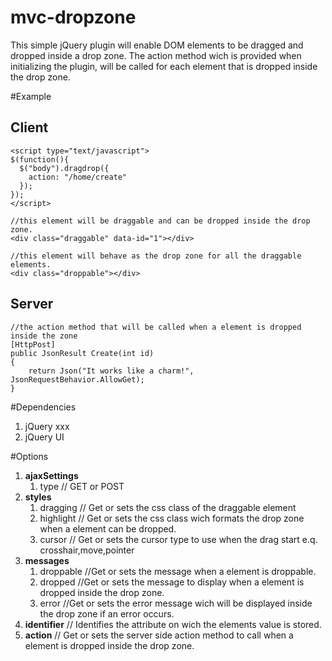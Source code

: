 mvc-dropzone
============

This simple jQuery plugin will enable DOM elements to be dragged and dropped inside a drop zone.
The action method wich is provided when initializing the plugin, will be called for each element that is dropped inside the drop zone.

#Example

## Client
    <script type="text/javascript">
    $(function(){
      $("body").dragdrop({
        action: "/home/create"
      });
    });
    </script>
    
    //this element will be draggable and can be dropped inside the drop zone.
    <div class="draggable" data-id="1"></div> 
    
    //this element will behave as the drop zone for all the draggable elements.
    <div class="droppable"></div>
    
## Server
    //the action method that will be called when a element is dropped inside the zone
    [HttpPost]
    public JsonResult Create(int id)
    {
        return Json("It works like a charm!", JsonRequestBehavior.AllowGet);
    }

#Dependencies
1.  jQuery xxx
2.  jQuery UI

#Options

1.  **ajaxSettings**
    1. type // GET or POST
2.  **styles**
    1. dragging // Get or sets the css class of the draggable element
    2. highlight // Get or sets the css class wich formats the drop zone when a element can be dropped.
    3. cursor // Get or sets the cursor type to use when the drag start e.q. crosshair,move,pointer
3.  **messages**
    1. droppable //Get or sets the message when a element is droppable.
    2. dropped //Get or sets the message to display when a element is dropped inside the drop zone.
    3. error //Get or sets the error message wich will be displayed inside the drop zone if an error occurs.
4.  **identifier** // Identifies the attribute on wich the elements value is stored.
5.  **action** // Get or sets the server side action method to call when a element is dropped inside the drop zone.
